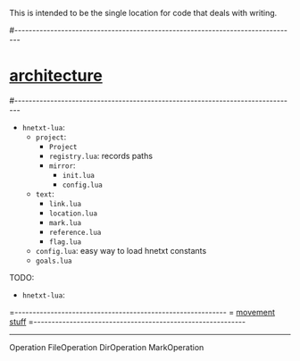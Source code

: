 This is intended to be the single location for code that deals with writing.

#-------------------------------------------------------------------------------
# [architecture]()
#-------------------------------------------------------------------------------
- `hnetxt-lua`:
  - `project`:
    - `Project`
    - `registry.lua`: records paths
    - `mirror`:
      - `init.lua`
      - `config.lua`
  - `text`:
    - `link.lua`
    - `location.lua`
    - `mark.lua`
    - `reference.lua`
    - `flag.lua`
  - `config.lua`: easy way to load hnetxt constants
  - `goals.lua`

TODO:
- `hnetxt-lua`:

=-----------------------------------------------------------
= [movement stuff]()
=-----------------------------------------------------------

----------------------------------------

Operation
FileOperation
DirOperation
MarkOperation
